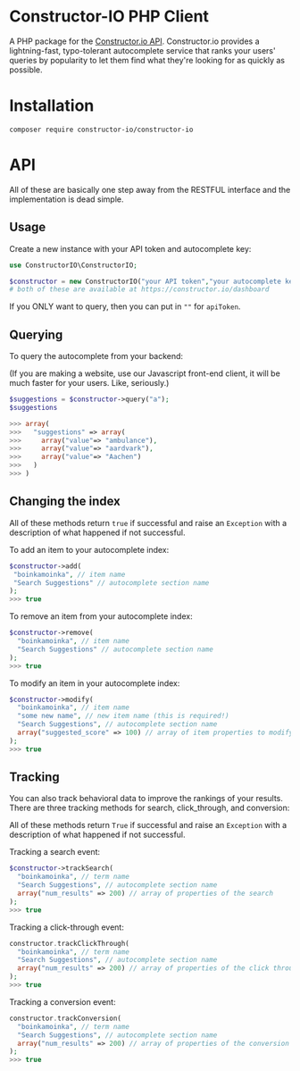 Constructor-IO PHP Client
=====

A PHP package for the [Constructor.io API](http://constructor.io/docs).  Constructor.io provides a lightning-fast, typo-tolerant autocomplete service that ranks your users' queries by popularity to let them find what they're looking for as quickly as possible.

Installation
===

    composer require constructor-io/constructor-io

API
===

All of these are basically one step away from the RESTFUL interface and the implementation is dead simple.

Usage
---

Create a new instance with your API token and autocomplete key:

```php
use ConstructorIO\ConstructorIO;

$constructor = new ConstructorIO("your API token","your autocomplete key")
# both of these are available at https://constructor.io/dashboard
```

If you ONLY want to query, then you can put in `""` for `apiToken`.

Querying
---

To query the autocomplete from your backend:

(If you are making a website, use our Javascript front-end client, it will be much faster for your users. Like, seriously.)

```php
$suggestions = $constructor->query("a");
$suggestions

>>> array(
>>>   "suggestions" => array(
>>>     array("value"=> "ambulance"),
>>>     array("value"=> "aardvark"),
>>>     array("value"=> "Aachen")
>>>   )
>>> )
```

Changing the index
---

All of these methods return `true` if successful and raise an `Exception` with a description of what happened if not successful.

To add an item to your autocomplete index:

```php
$constructor->add(
 "boinkamoinka", // item name
 "Search Suggestions" // autocomplete section name
);
>>> true
```

To remove an item from your autocomplete index:

```php
$constructor->remove(
  "boinkamoinka", // item name
  "Search Suggestions" // autocomplete section name
);
>>> true
```

To modify an item in your autocomplete index:

```php
$constructor->modify(
  "boinkamoinka", // item name
  "some new name", // new item name (this is required!)
  "Search Suggestions", // autocomplete section name
  array("suggested_score" => 100) // array of item properties to modify
);
>>> true
```

Tracking
---

You can also track behavioral data to improve the rankings of your results.  There are three tracking methods for search, click_through, and conversion:

All of these methods return `True` if successful and raise an `Exception` with a description of what happened if not successful.

Tracking a search event:

```php
$constructor->trackSearch(
  "boinkamoinka", // term name
  "Search Suggestions", // autocomplete section name
  array("num_results" => 200) // array of properties of the search
);
>>> true
```

Tracking a click-through event:

```php
constructor.trackClickThrough(
  "boinkamoinka", // term name
  "Search Suggestions", // autocomplete section name
  array("num_results" => 200) // array of properties of the click through
);
>>> true
```

Tracking a conversion event:

```php
constructor.trackConversion(
  "boinkamoinka", // term name
  "Search Suggestions", // autocomplete section name
  array("num_results" => 200) // array of properties of the conversion
);
>>> true
```

